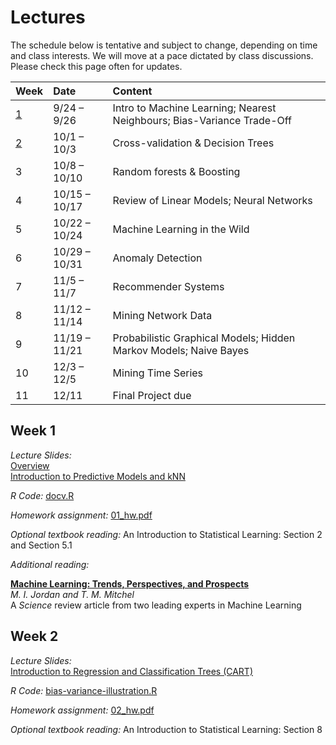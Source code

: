 # **Lectures**

The schedule below is tentative and subject to change, depending on time and class interests.
We will move at a pace dictated by class discussions. Please check this page often for updates.

| Week | Date                | Content                                                                            |
|:-----|:--------------------|:-----------------------------------------------------------------------------------|
| [1](#week-1)    | 9/24 &ndash; 9/26   | Intro to  Machine Learning; Nearest Neighbours; Bias-Variance Trade-Off |
| [2](#week-2)    | 10/1 &ndash; 10/3   | Cross-validation & Decision Trees                                       |
| 3    | 10/8 &ndash; 10/10  | Random forests & Boosting                                               |
| 4    | 10/15 &ndash; 10/17 | Review of Linear Models; Neural Networks                                |
| 5    | 10/22 &ndash; 10/24 | Machine Learning in the Wild                                            |
| 6    | 10/29 &ndash; 10/31 | Anomaly Detection                                                       | 
| 7    | 11/5 &ndash; 11/7   | Recommender Systems                                                     |
| 8    | 11/12 &ndash; 11/14 | Mining Network Data                                                     |
| 9    | 11/19 &ndash; 11/21 | Probabilistic Graphical Models; Hidden Markov Models; Naive Bayes       |
| 10   | 12/3 &ndash; 12/5   | Mining Time Series                                                      |
| 11   | 12/11               | Final Project due                                                       |


## Week 1

_Lecture Slides:_ <br>
[Overview](Syllabus/01_overview.pdf) <br>
[Introduction to Predictive Models and kNN](Syllabus/01_knn.pdf)

_R Code:_ [docv.R](Syllabus/docv.R)

_Homework assignment:_ [01_hw.pdf](Syllabus/01_hw.pdf)

_Optional textbook reading:_ 
An Introduction to Statistical Learning: Section 2 and Section 5.1 

_Additional reading:_

[**Machine Learning: Trends, Perspectives, and Prospects**](http://www.sciencemag.org/content/349/6245/255.full.pdf) <br>
*M. I. Jordan and T. M. Mitchel* <br>
A *Science* review article from two leading experts in Machine Learning

## Week 2

_Lecture Slides:_ <br>
[Introduction to Regression and Classification Trees (CART)](Syllabus/02_intro_trees.pdf)

_R Code:_ [bias-variance-illustration.R](Syllabus/bias-variance-illustration.R)

_Homework assignment:_ [02_hw.pdf](Syllabus/02_hw.pdf)

_Optional textbook reading:_ 
An Introduction to Statistical Learning: Section 8
